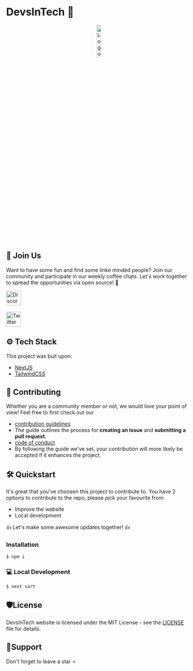 # DevsInTech 🚀

<p align="center"><a href="/"><img src="https://avatars.githubusercontent.com/u/99540144?s=200&v=4" title="Logo" alt="Logo" width="15%"/></a></p>

## 👋 Join Us

Want to have some fun and find some linke minded people? Join our community and participate in our weekly coffee chats. Let's work together to spread the opportunities via open source! 🚀

<a href="https://discord.com/invite/g7FmxB9uZp"><img src="https://cdn.worldvectorlogo.com/logos/discord-6.svg" title="Discord" alt="Discord Community" width="40"/></a><br><br><a href="https://twitter.com/devs_in_tech"><img src="https://cdn.worldvectorlogo.com/logos/twitter-6.svg" title="Twitter" alt="Twitter Account" width="40"/></a>

## ⚙️ Tech Stack

This project was buit upon:

- [NextJS](https://nextjs.org/)
- [TailwindCSS](https://tailwindcss.com/)

## 🧰 Contributing

Whether you are a community member or not, we would love your point of view! Feel free to first check out our

- [contribution guidelines](/)
- The guide outlines the process for **creating an issue** and **submitting a pull request.**
- [code of conduct](https://github.com/devs-in-tech/opensourcehub.github.io/blob/main/CODE_OF_CONDUCT.md)
- By following the guide we've set, your contribution will more likely be accepted if it enhances the project.

## 🛠️ Quickstart

It's great that you've choosen this project to contribute to. You have 2 options to contribute to the repo, please pick your favourite from:

- Improve the website
- Local development

👍 Let's make some awesome updates together! 👍

### Installation

```
$ npm i
```

### 💻 Local Development

```
$ next sart
```

## 🛡️License

DevsInTech website is licensed under the MIT License - see the <a href="https://github.com/devs-in-tech/opensourcehub.github.io/blob/main/LICENSE">LICENSE</a> file for details.

## 🙏Support

Don't forget to leave a star ⭐️
